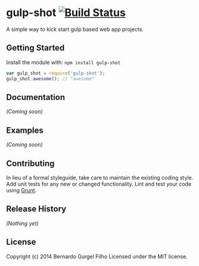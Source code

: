# gulp-shot [![Build Status](https://secure.travis-ci.org/bernardog/gulp-shot.png?branch=master)](http://travis-ci.org/bernardog/gulp-shot)

A simple way to kick start gulp based web app projects.

## Getting Started
Install the module with: `npm install gulp-shot`

```javascript
var gulp_shot = require('gulp-shot');
gulp_shot.awesome(); // "awesome"
```

## Documentation
_(Coming soon)_

## Examples
_(Coming soon)_

## Contributing
In lieu of a formal styleguide, take care to maintain the existing coding style. Add unit tests for any new or changed functionality. Lint and test your code using [Grunt](http://gruntjs.com/).

## Release History
_(Nothing yet)_

## License
Copyright (c) 2014 Bernardo Gurgel Filho 
Licensed under the MIT license.
